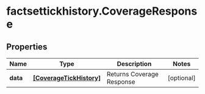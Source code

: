 # factsettickhistory.CoverageResponse

## Properties

Name | Type | Description | Notes
------------ | ------------- | ------------- | -------------
**data** | [**[CoverageTickHistory]**](CoverageTickHistory.md) | Returns Coverage Response | [optional] 


